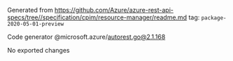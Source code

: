 Generated from https://github.com/Azure/azure-rest-api-specs/tree//specification/cpim/resource-manager/readme.md tag: `package-2020-05-01-preview`

Code generator @microsoft.azure/autorest.go@2.1.168

No exported changes